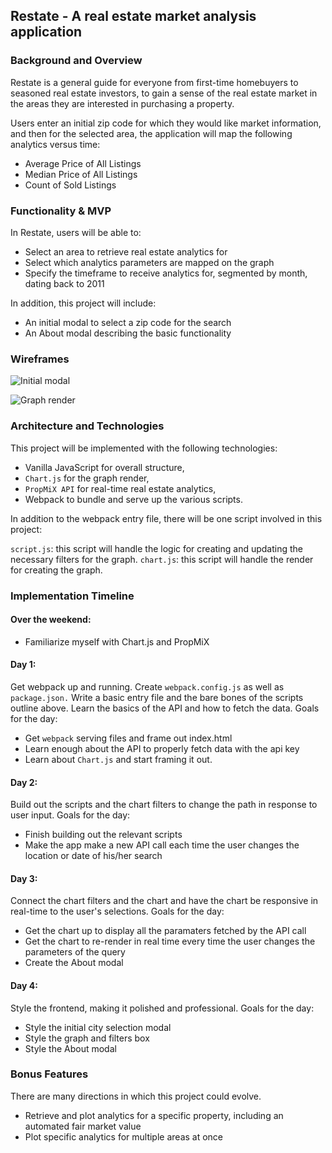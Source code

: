 ## Restate - A real estate market analysis application

### Background and Overview

Restate is a general guide for everyone from first-time homebuyers to seasoned real estate investors, to gain a sense of the real estate 
market in the areas they are interested in purchasing a property. 

Users enter an initial zip code for which they would like market information, and then for the selected area, the application will map the 
following analytics versus time:

* Average Price of All Listings
* Median Price of All Listings
* Count of Sold Listings

### Functionality & MVP

In Restate, users will be able to:

* Select an area to retrieve real estate analytics for
* Select which analytics parameters are mapped on the graph
* Specify the timeframe to receive analytics for, segmented by month, dating back to 2011

In addition, this project will include:

* An initial modal to select a zip code for the search
* An About modal describing the basic functionality

### Wireframes

![Initial modal](https://github.com/andrewopes789/restate/blob/master/wireframes/initial-modal.png)

![Graph render](https://github.com/andrewopes789/restate/blob/master/wireframes/graph-render.png)

### Architecture and Technologies

This project will be implemented with the following technologies:

* Vanilla JavaScript for overall structure,
* `Chart.js` for the graph render,
* `PropMiX API` for real-time real estate analytics,
* Webpack to bundle and serve up the various scripts.

In addition to the webpack entry file, there will be one script involved in this project:

`script.js`: this script will handle the logic for creating and updating the necessary filters for the graph.
`chart.js`: this script will handle the render for creating the graph.

### Implementation Timeline

#### Over the weekend:

* Familiarize myself with Chart.js and PropMiX

#### Day 1: 
Get webpack up and running. Create `webpack.config.js` as well as `package.json.` Write a basic entry file and the bare bones
of the scripts outline above. Learn the basics of the API and how to fetch the data. Goals for the day: 

* Get `webpack` serving files and frame out index.html
* Learn enough about the API to properly fetch data with the api key
* Learn about `Chart.js` and start framing it out.

#### Day 2:
Build out the scripts and the chart filters to change the path in response to user input. Goals for the day: 

* Finish building out the relevant scripts 
* Make the app make a new API call each time the user changes the location or date of his/her search

#### Day 3:
Connect the chart filters and the chart and have the chart be responsive in real-time to the user's selections. Goals for the day:

* Get the chart up to display all the paramaters fetched by the API call
* Get the chart to re-render in real time every time the user changes the parameters of the query
* Create the About modal

#### Day 4: 
Style the frontend, making it polished and professional. Goals for the day: 

* Style the initial city selection modal
* Style the graph and filters box
* Style the About modal

### Bonus Features
There are many directions in which this project could evolve.

* Retrieve and plot analytics for a specific property, including an automated fair market value
* Plot specific analytics for multiple areas at once
